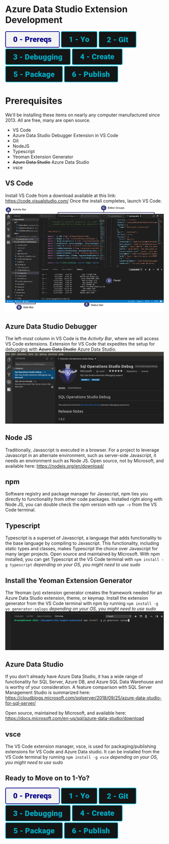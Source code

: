 # Azure Data Studio Extension Development

[![Prereqs](/images/buttons2/button_prereqs.png)](0-Prereqs.md)
[![Prereqs](/images/buttons/button_yo.png)](1-Yo.md)
[![Prereqs](/images/buttons/button_git.png)](2-Git.md)
[![Prereqs](/images/buttons/button_debugging.png)](3-Debugging.md)
[![Prereqs](/images/buttons/button_create.png)](4-CodeCreate.md)
[![Prereqs](/images/buttons/button_package.png)](5-Package.md)
[![Prereqs](/images/buttons/button_publish.png)](6-Publish.md)

# Prerequisites
We'll be installing these items on nearly any computer manufactured since 2013.  All are free, many are open source.
- VS Code
- Azure Data Studio Debugger Extension in VS Code
- Git
- NodeJS
- Typescript
- Yeoman Extension Generator
- ~~Azure Data Studio~~ Azure Data Studio
- vsce


## VS Code
Install VS Code from a download available at this link: https://code.visualstudio.com/
Once the install completes, launch VS Code.
[![VS Code](/images/0/vscode_layout.png)](https://code.visualstudio.com/docs/getstarted/userinterface)


## Azure Data Studio Debugger
The left-most column in VS Code is the *Activity Bar*, where we will access VS Code extensions.
Extension for VS Code that expedites the setup for debugging with ~~Azure Data Studio~~ Azure Data Studio.
[![SOS Debugger](/images/0/vscode_extensions.png)](https://marketplace.visualstudio.com/items?itemName=ms-mssql.sqlops-debug)

## Node JS
Traditionally, Javascript is executed in a browser. For a project to leverage Javascript in an alternate environment, such as server-side Javascript, it needs an environment such as Node JS. 
Open source, not by Microsoft, and available here: https://nodejs.org/en/download/

## npm
Software registry and package manager for Javascript, npm ties you directly to functionality from other code packages. Installed right along with Node JS, you can double check the npm version with `npm -v` from the VS Code terminal.

## Typescript
Typescript is a superset of Javascript, a language that adds functionality to the base language by compiling to Javascript. This functionality, including static types and classes, makes Typescript the choice over Javascript for many larger projects.
Open source and maintained by Microsoft.
With npm installed, you can get Typescript at the VS Code terminal with `npm install -g typescript`
*depending on your OS, you might need to use sudo*

## Install the Yeoman Extension Generator 
The Yeoman (yo) extension generator creates the framework needed for an Azure Data Studio extension, theme, or keymap. 
Install the extension generator from the VS Code terminal with npm by running `npm install -g yo generator-sqlops`
*depending on your OS, you might need to use sudo*
![Install Yo](/images/0/install_yo.png)


## Azure Data Studio
If you don't already have Azure Data Studio, it has a wide range of functionality for SQL Server, Azure DB, and Azure SQL Data Warehouse and is worthy of your consideration.
A feature comparison with SQL Server Management Studio is summarized here: https://cloudblogs.microsoft.com/sqlserver/2018/09/25/azure-data-studio-for-sql-server/

Open source, maintained by Microsoft, and available here: https://docs.microsoft.com/en-us/sql/azure-data-studio/download


## vsce
The VS Code extension manager, vsce, is used for packaging/publishing extensions for VS Code and Azure Data studio.  It can be installed from the VS Code terminal by running `npm install -g vsce`
*depending on your OS, you might need to use sudo*

## Ready to Move on to 1-Yo?
[![Prereqs](/images/buttons2/button_prereqs.png)](0-Prereqs.md)
[![Prereqs](/images/buttons/button_yo.png)](1-Yo.md)
[![Prereqs](/images/buttons/button_git.png)](2-Git.md)
[![Prereqs](/images/buttons/button_debugging.png)](3-Debugging.md)
[![Prereqs](/images/buttons/button_create.png)](4-CodeCreate.md)
[![Prereqs](/images/buttons/button_package.png)](5-Package.md)
[![Prereqs](/images/buttons/button_publish.png)](6-Publish.md)